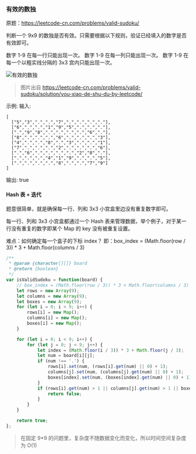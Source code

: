 ### 有效的数独
原题：https://leetcode-cn.com/problems/valid-sudoku/

判断一个 9x9 的数独是否有效。只需要根据以下规则，验证已经填入的数字是否有效即可。

数字 1-9 在每一行只能出现一次。
数字 1-9 在每一列只能出现一次。
数字 1-9 在每一个以粗实线分隔的 3x3 宫内只能出现一次。

![有效的数独](https://pic.leetcode-cn.com/2b141392e2a1811d0e8dfdf6279b1352e59fad0b3961908c6ff9412b6a7e7ccf-image.png)
> 图片出自 https://leetcode-cn.com/problems/valid-sudoku/solution/you-xiao-de-shu-du-by-leetcode/

示例:
输入:
```
[
  ["5","3",".",".","7",".",".",".","."],
  ["6",".",".","1","9","5",".",".","."],
  [".","9","8",".",".",".",".","6","."],
  ["8",".",".",".","6",".",".",".","3"],
  ["4",".",".","8",".","3",".",".","1"],
  ["7",".",".",".","2",".",".",".","6"],
  [".","6",".",".",".",".","2","8","."],
  [".",".",".","4","1","9",".",".","5"],
  [".",".",".",".","8",".",".","7","9"]
]
```
输出: true

#### Hash 表 + 迭代

题意很简单，就是确保每一行、列和 3x3 小宫盒里边没有重复数字即可。

每一行、列和 3x3 小宫盒都通过一个 Hash 表来管理数据，举个例子，对于某一行没有重复的数字即某个 Map 的 key 没有被重复设置。

难点：如何确定每一个盒子的下标 index？
即：box_index = (Math.floor(row / 3)) * 3 + Math.floor(columns / 3)

```js
/**
 * @param {character[][]} board
 * @return {boolean}
 */
var isValidSudoku = function(board) {
    // box_index = (Math.floor(row / 3)) * 3 + Math.floor(columns / 3)
    let rows = new Array(9);
    let columns = new Array(9);
    let boxes = new Array(9);
    for (let i = 0; i < 9; i++) {
        rows[i] = new Map();
        columns[i] = new Map();
        boxes[i] = new Map();
    }

    for (let i = 0; i < 9; i++) {
        for (let j = 0; j < 9; j++) {
            let index = (Math.floor(i / 3)) * 3 + Math.floor(j / 3);
            let num = board[i][j];
            if (num !== '.') {
                rows[i].set(num, (rows[i].get(num) || 0) + 1);
                columns[j].set(num, (columns[j].get(num) || 0) + 1);
                boxes[index].set(num, (boxes[index].get(num) || 0) + 1);
            }
            if (rows[i].get(num) > 1 || columns[j].get(num) > 1 || boxes[index].get(num) > 1) {
                return false;
            }
        }
    }

    return true;
};
```

> 在固定 9*9 的问题里，复杂度不随数据变化而变化，所以时间空间复杂度为 O(1)